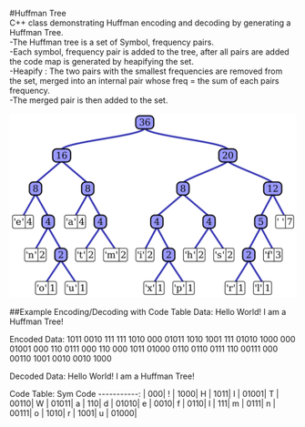 #Huffman Tree <br>
	C++ class demonstrating Huffman encoding and decoding by generating a Huffman Tree.<br>
	-The Huffman tree is a set of Symbol, frequency pairs. <br>
	-Each symbol, frequency pair is added to the tree, 
	after all pairs are added the code map is generated by heapifying the set.<br>
	-Heapify : The two pairs with the smallest frequencies are removed from the set, merged into an
	internal pair whose freq = the sum of each pairs frequency.<br> 
	-The merged pair is then added to the set.

![alt text](Huffman_Tree.png)<br>

##Example Encoding/Decoding with Code Table
Data:
Hello World! I am a Huffman Tree!

Encoded Data:
1011 0010 111 111 1010 000 01011 1010 1001 111 01010 1000 000 01001 000 110 0111 000 110 000 1011 01000 0110 0110 0111 110 00111 000 00110 1001 0010 0010 1000 

Decoded Data:
Hello World! I am a Huffman Tree!

Code Table:
Sym   Code
-----------:
   |    000|
 ! |   1000|
 H |   1011|
 I |  01001|
 T |  00110|
 W |  01011|
 a |    110|
 d |  01010|
 e |   0010|
 f |   0110|
 l |    111|
 m |   0111|
 n |  00111|
 o |   1010|
 r |   1001|
 u |  01000|



